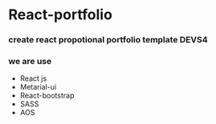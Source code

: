 # React-portfolio 
### create react propotional portfolio template DEVS4

### we are use
* React js
* Metarial-ui
* React-bootstrap
* SASS
* AOS



